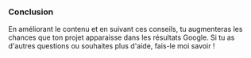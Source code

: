 
### Conclusion

En améliorant le contenu et en suivant ces conseils, tu augmenteras les chances que ton projet apparaisse dans les résultats Google. Si tu as d'autres questions ou souhaites plus d'aide, fais-le moi savoir !
